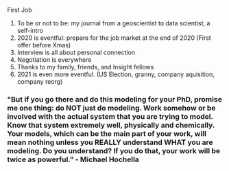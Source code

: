 First Job
1. To be or not to be: my journal from a geoscientist to data scientist, a self-intro
2. 2020 is eventful: prepare for the job market at the end of 2020 (First offer before Xmas)  
3. Interview is all about personal connection
4. Negotiation is everywhere    
5. Thanks to my family, friends, and Insight fellows
6. 2021 is even more eventful. (US Election, granny, company aquisition, company reorg)

### "But if you go there and do this modeling for your PhD, promise me one thing:   do NOT just do modeling.  Work somehow or be involved with the actual system that you are trying to model.   Know that system extremely well, physically and chemically.   Your models, which can be the main part of your work, will mean nothing unless you REALLY understand WHAT you are modeling.   Do you understand?   If you do that, your work will be twice as powerful." - Michael Hochella



